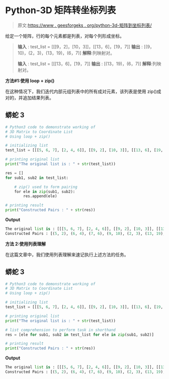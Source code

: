# Python-3D 矩阵转坐标列表

> 原文:[https://www . geesforgeks . org/python-3d-矩阵到坐标列表/](https://www.geeksforgeeks.org/python-3d-matrix-to-coordinate-list/)

给定一个矩阵，行的每个元素都是列表，对每个列形成坐标。

> **输入** : test_list = [[[9，2]，[10，3]]，[[13，6]，[19，7]]
> **输出** : [(9，10)，(2，3)，(13，19)，(6，7)]
> **解释**:列映射对。
> 
> **输入** : test_list = [[[13，6]，[19，7]]
> **输出** : [(13，19)，(6，7)]
> **解释**:列映射对。

**方法#1:使用 loop + zip()**

在这种情况下，我们迭代内部元组列表中的所有成对元素，该列表是使用 zip()成对的，并追加结果列表。

## 蟒蛇 3

```py
# Python3 code to demonstrate working of 
# 3D Matrix to Coordinate List
# Using loop + zip()

# initializing list
test_list = [[[5, 6, 7], [2, 4, 6]], [[9, 2], [10, 3]], [[13, 6], [19, 7]]]

# printing original list
print("The original list is : " + str(test_list))

res = []
for sub1, sub2 in test_list:

    # zip() used to form pairing
    for ele in zip(sub1, sub2):
        res.append(ele)

# printing result 
print("Constructed Pairs : " + str(res))
```

**Output**

```py
The original list is : [[[5, 6, 7], [2, 4, 6]], [[9, 2], [10, 3]], [[13, 6], [19, 7]]]
Constructed Pairs : [(5, 2), (6, 4), (7, 6), (9, 10), (2, 3), (13, 19), (6, 7)]

```

**方法 2:使用列表理解**

在这篇文章中，我们使用列表理解来速记执行上述方法的任务。

## 蟒蛇 3

```py
# Python3 code to demonstrate working of 
# 3D Matrix to Coordinate List
# Using loop + zip()

# initializing list
test_list = [[[5, 6, 7], [2, 4, 6]], [[9, 2], [10, 3]], [[13, 6], [19, 7]]]

# printing original list
print("The original list is : " + str(test_list))

# list comprehension to perform task in shorthand
res = [ele for sub1, sub2 in test_list for ele in zip(sub1, sub2)]

# printing result 
print("Constructed Pairs : " + str(res))
```

**Output**

```py
The original list is : [[[5, 6, 7], [2, 4, 6]], [[9, 2], [10, 3]], [[13, 6], [19, 7]]]
Constructed Pairs : [(5, 2), (6, 4), (7, 6), (9, 10), (2, 3), (13, 19), (6, 7)]

```